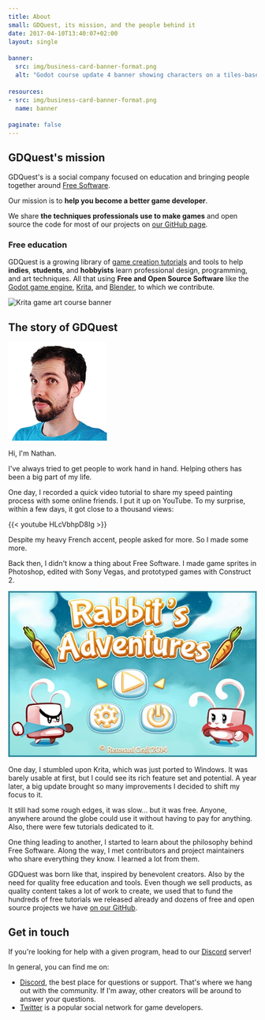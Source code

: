 ```yaml
---
title: About
small: GDQuest, its mission, and the people behind it
date: 2017-04-10T13:40:07+02:00
layout: single

banner:
  src: img/business-card-banner-format.png
  alt: "Godot course update 4 banner showing characters on a tiles-based map"

resources:
- src: img/business-card-banner-format.png
  name: banner

paginate: false
---
```


## GDQuest's mission

GDQuest's is a social company focused on education and bringing people together around [Free Software](https://en.wikipedia.org/wiki/Free_software).

Our mission is to **help you become a better game developer**.

We share **the techniques professionals use to make games** and open source the code for most of our projects on [our GitHub page](https://github.com/GDquest/).

### Free education

GDQuest is a growing library of [game creation tutorials](/tutorial) and tools to help **indies**, **students**, and **hobbyists** learn professional design, programming, and art techniques. All that using **Free and Open Source Software** like the [Godot game engine](https://godotengine.org/), [Krita](https://krita.org/en/), and [Blender](https://www.blender.org/), to which we contribute.

![Krita game art course banner](/krita/game-art-quest/painterly-game-art-banner.jpg)

## The story of GDQuest

![Nathan, GDQuest founder](./img/nathan.png)

Hi, I'm Nathan.

I've always tried to get people to work hand in hand. Helping others has been a big part of my life.

One day, I recorded a quick video tutorial to share my speed painting process with some online friends. I put it up on YouTube. To my surprise, within a few days, it got close to a thousand views:

{{< youtube HLcVbhpD8Ig >}}

Despite my heavy French accent, people asked for more. So I made some more.

Back then, I didn't know a thing about Free Software. I made game sprites in Photoshop, edited with Sony Vegas, and prototyped games with Construct 2.

![Rabbit Adventures screenshot](./img/rabbit-adventures-resonant-craft.jpg)

One day, I stumbled upon Krita, which was just ported to Windows. It was barely usable at first, but I could see its rich feature set and potential. A year later, a big update brought so many improvements I decided to shift my focus to it.

It still had some rough edges, it was slow... but it was free. Anyone, anywhere around the globe could use it without having to pay for anything. Also, there were few tutorials dedicated to it.

One thing leading to another, I started to learn about the philosophy behind Free Software. Along the way, I met contributors and project maintainers who share everything they know. I learned a lot from them.

GDQuest was born like that, inspired by benevolent creators. Also by the need for quality free education and tools. Even though we sell products, as quality content takes a lot of work to create, we used that to fund the hundreds of free tutorials we released already and dozens of free and open source projects we have [on our GitHub](https://github.com/GDQuest).

## Get in touch

If you're looking for help with a given program, head to our [Discord](https://discord.gg/KVaCsSP) server!

In general, you can find me on:

- [Discord](https://discord.gg/KVaCsSP), the best place for questions or support. That's where we hang out with the community. If I'm away, other creators will be around to answer your questions.
- [Twitter](https://twitter.com/NathanGDQuest) is a popular social network for game developers.
